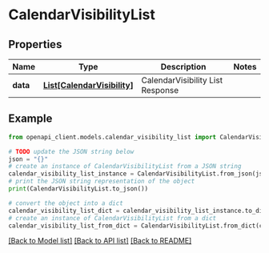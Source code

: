 # CalendarVisibilityList


## Properties

Name | Type | Description | Notes
------------ | ------------- | ------------- | -------------
**data** | [**List[CalendarVisibility]**](CalendarVisibility.md) | CalendarVisibility List Response | 

## Example

```python
from openapi_client.models.calendar_visibility_list import CalendarVisibilityList

# TODO update the JSON string below
json = "{}"
# create an instance of CalendarVisibilityList from a JSON string
calendar_visibility_list_instance = CalendarVisibilityList.from_json(json)
# print the JSON string representation of the object
print(CalendarVisibilityList.to_json())

# convert the object into a dict
calendar_visibility_list_dict = calendar_visibility_list_instance.to_dict()
# create an instance of CalendarVisibilityList from a dict
calendar_visibility_list_from_dict = CalendarVisibilityList.from_dict(calendar_visibility_list_dict)
```
[[Back to Model list]](../README.md#documentation-for-models) [[Back to API list]](../README.md#documentation-for-api-endpoints) [[Back to README]](../README.md)


